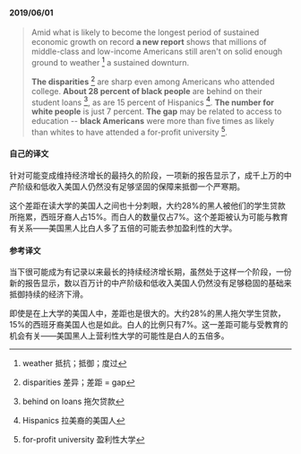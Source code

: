 #### 2019/06/01

> Amid what is likely to become the longest period of sustained economic growth on record **a new report** shows that millions of middle-class and low-income Americans still aren't on solid enough ground to weather [^1] a sustained downturn.
>
> **The disparities** [^2] are sharp even among Americans who attended college. **About 28 percent of black people** are behind on their student loans [^3], as are 15 percent of Hispanics [^4]. **The number for white people** is just 7 percent. **The gap** may be related to access to education -- **black Americans** were more than five times as likely than whites to have attended a for-profit university [^5].



#### 自己的译文

针对可能变成维持经济增长的最持久的阶段，一项新的报告显示了，成千上万的中产阶级和低收入美国人仍然没有足够坚固的保障来抵御一个严寒期。

这个差距在读大学的美国人之间也十分刺眼，大约28%的黑人被他们的学生贷款所拖累，西班牙裔人占15%。而白人的数量仅占7%。这个差距被认为可能与教育有关系——美国黑人比白人多了五倍的可能去参加盈利性的大学。



#### 参考译文

当下很可能成为有记录以来最长的持续经济增长期，虽然处于这样一个阶段，一份新的报告显示，数以百万计的中产阶级和低收入美国人仍然没有足够稳固的基础来抵御持续的经济下滑。

即使是在上大学的美国人中，差距也是很大的。大约28%的黑人拖欠学生贷款，15%的西班牙裔美国人也是如此。白人的比例只有7%。这一差距可能与受教育的机会有关——美国黑人上营利性大学的可能性是白人的五倍多。



[^1]: weather 抵抗；抵御；度过
[^2]: disparities 差异；差距 = gap
[^3]: behind on loans 拖欠贷款
[^4]: Hispanics 拉美裔的美国人
[^5]: for-profit university 盈利性大学